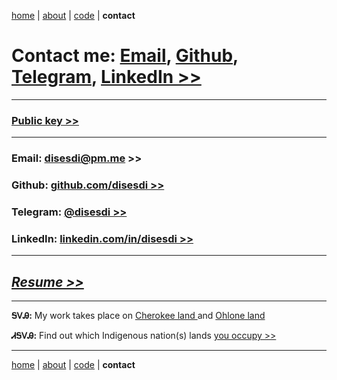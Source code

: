 [home](https://disesdi.github.io/) | [about](https://disesdi.github.io/about.html) | <a href="https://github.com/disesdi/" target="_blank" rel="noopener noreferrer">code</a> | **contact**


# Contact me: [Email](mailto:disesdi@pm.me), <a href="https://github.com/disesdi/" target="_blank" rel="noopener noreferrer">Github</a>,  [Telegram](https://t.me/cx7_dev), <a href="https://www.linkedin.com/in/disesdi/" target="_blank" rel="noopener noreferrer">LinkedIn >></a>

-----

### <a href="https://disesdi.github.io/key.html" target="_blank" rel="noopener noreferrer">Public key >></a>

-----


### Email: <a href="mailto:disesdi@pm.me" target="_blank" rel="noopener noreferrer">disesdi@pm.me >></a> 



### Github: <a href="https://github.com/disesdi" target="_blank" rel="noopener noreferrer">github.com/disesdi >> </a>



### Telegram: [@disesdi >>](https://t.me/disesdi)



### LinkedIn: <a href="https://www.linkedin.com/in/disesdi/" target="_blank" rel="noopener noreferrer">linkedin.com/in/disesdi >></a>


-------

## *<a href="https://cx7.dev/Susanna_Cox_Resume.pdf" target="_blank" rel="noopener noreferrer">Resume >></a>*

-------

**ᎦᏙᎯ:** My work takes place on <a href="https://ebci.com/" target="_blank" rel="noopener noreferrer">Cherokee land  </a> and <a href="https://indigenousengineering.github.io/about/land.html">Ohlone land </a>

**ᏗᎦᏙᎯ:** Find out which Indigenous nation(s) lands <a href="https://native-land.ca/" target="_blank" rel="noopener noreferrer">you occupy >> </a>

------- 

[home](https://disesdi.github.io/) | [about](https://disesdi.github.io/about.html) | <a href="https://github.com/disesdi/" target="_blank" rel="noopener noreferrer">code</a> | **contact**

